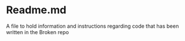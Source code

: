 
# Readme.md

A file to hold information and instructions regarding code that has been written in the Broken repo
